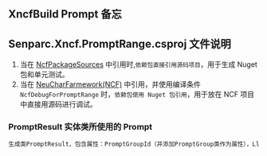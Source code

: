 ﻿## XncfBuild Prompt 备忘

## Senparc.Xncf.PromptRange.csproj 文件说明

1. 当在 [NcfPackageSources](https://github.com/NeuCharFramework/NcfPackageSources/) 中引用时,`依赖包直接引用源码项目`，用于生成 Nuget 包和单元测试。
2. 当在	[NeuCharFarmework(NCF)](https://github.com/NeuCharFramework/NCF/) 中引用，并使用编译条件 `NcfDebugForPromptRange` 时，`依赖包使用 Nuget 包引用`，用于放在 NCF 项目中直接用源码进行调试。

### PromptResult 实体类所使用的 Prompt

```bash
生成类PromptResult，包含属性：PromptGroupId（并添加PromptGroup类作为属性），LlmModelId（并添加LlmModel类作为属性），ResultString（结果字符串），CostTime（花费时间，单位：毫秒），RobotScore（机器人打分，0-100分），HumanScore（人类打分，0-100分），RobotTestExceptedResult，IsRobotTestExactlyEquat，TestType（测试类型，枚举中包含：文字、图形、声音）、PromptCostToken、ResultCostToken、TotalCostToken。请根据英文字面意思和括号内的说明生成对象并自动判断类型，同时加上可读性最高的注释。
```
